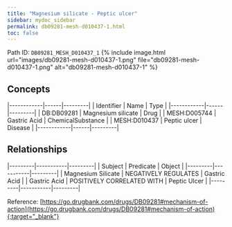 ```yaml
---
title: "Magnesium silicate - Peptic ulcer"
sidebar: mydoc_sidebar
permalink: db09281-mesh-d010437-1.html
toc: false 
---
```



Path ID: `DB09281_MESH_D010437_1`
{% include image.html url="images/db09281-mesh-d010437-1.png" file="db09281-mesh-d010437-1.png" alt="db09281-mesh-d010437-1" %}

## Concepts

|------------|------|---------|
| Identifier | Name | Type    |
|------------|------|---------|
| DB:DB09281 | Magnesium silicate | Drug |
| MESH:D005744 | Gastric Acid | ChemicalSubstance |
| MESH:D010437 | Peptic ulcer | Disease |
|------------|------|---------|

## Relationships

|---------|-----------|---------|
| Subject | Predicate | Object  |
|---------|-----------|---------|
| Magnesium Silicate | NEGATIVELY REGULATES | Gastric Acid |
| Gastric Acid | POSITIVELY CORRELATED WITH | Peptic Ulcer |
|---------|-----------|---------|

Reference: [https://go.drugbank.com/drugs/DB09281#mechanism-of-action](https://go.drugbank.com/drugs/DB09281#mechanism-of-action){:target="_blank"}